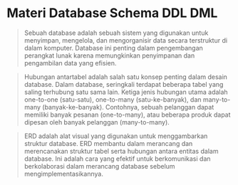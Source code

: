 # Materi Database Schema DDL DML

> Sebuah database adalah sebuah sistem yang digunakan untuk menyimpan, mengelola, dan mengorganisir data secara terstruktur di dalam komputer. Database ini penting dalam pengembangan perangkat lunak karena memungkinkan penyimpanan dan pengambilan data yang efisien.

> Hubungan antartabel adalah salah satu konsep penting dalam desain database. Dalam database, seringkali terdapat beberapa tabel yang saling terhubung satu sama lain. Ketiga jenis hubungan utama adalah one-to-one (satu-satu), one-to-many (satu-ke-banyak), dan many-to-many (banyak-ke-banyak). Contohnya, sebuah pelanggan dapat memiliki banyak pesanan (one-to-many), atau beberapa produk dapat dipesan oleh banyak pelanggan (many-to-many).

> ERD adalah alat visual yang digunakan untuk menggambarkan struktur database. ERD membantu dalam merancang dan merencanakan struktur tabel serta hubungan antara entitas dalam database. Ini adalah cara yang efektif untuk berkomunikasi dan berkolaborasi dalam merancang database sebelum mengimplementasikannya.